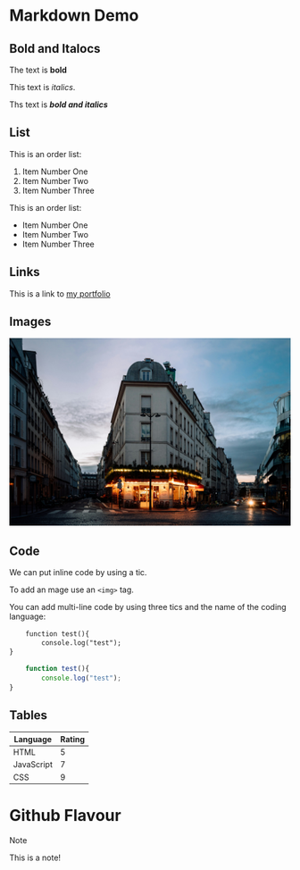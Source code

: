 
# Markdown Demo

## Bold and Italocs

The text is **bold**

This text is _italics_.

Ths text is **_bold and italics_**

## List

This is an order list:

1. Item Number One
2. Item Number Two
3. Item Number Three

This is an order list:

- Item Number One
- Item Number Two
- Item Number Three

## Links

This is a link to [my portfolio](https://github.com/harsh-parmar07)

## Images

![BrickMMO Planet](building.jpg)

## Code

We can put inline code by using a tic.

To add an mage use an `<img>` tag.

You can add multi-line code by using three tics and the name of the coding language:

```
    function test(){
        console.log("test");
}
```

```javascript
    function test(){
        console.log("test");
}
```

## Tables

| Language   | Rating |
| --------   | ------ |
| HTML       | 5      |
| JavaScript | 7      |
| CSS        | 9      |

# Github Flavour

> [!Note]
>This is a note!
